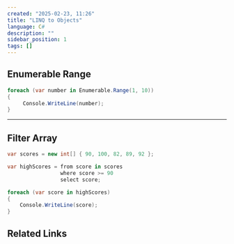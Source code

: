 ```yaml
---
created: "2025-02-23, 11:26"
title: "LINQ to Objects"
language: C#
description: ""
sidebar_position: 1
tags: []
---
```

## Enumerable Range

```csharp
foreach (var number in Enumerable.Range(1, 10))
{
	 Console.WriteLine(number);
}
```
---
## Filter Array

```csharp
var scores = new int[] { 90, 100, 82, 89, 92 };

var highScores = from score in scores
                 where score >= 90
                 select score;

foreach (var score in highScores)
{
    Console.WriteLine(score);
}
```

## Related Links